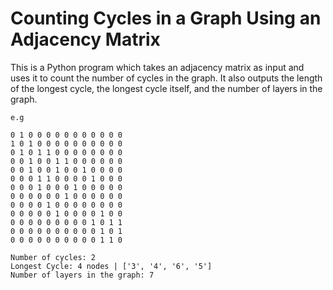 # Counting Cycles in a Graph Using an Adjacency Matrix

This is a Python program which takes an adjacency matrix as input and uses it to count the number of cycles in the graph.
It also outputs the length of the longest cycle, the longest cycle itself, and the number of layers in the graph.

```
e.g

0 1 0 0 0 0 0 0 0 0 0 0 0
1 0 1 0 0 0 0 0 0 0 0 0 0
0 1 0 1 1 0 0 0 0 0 0 0 0
0 0 1 0 0 1 1 0 0 0 0 0 0
0 0 1 0 0 1 0 0 1 0 0 0 0
0 0 0 1 1 0 0 0 0 1 0 0 0
0 0 0 1 0 0 0 1 0 0 0 0 0
0 0 0 0 0 0 1 0 0 0 0 0 0
0 0 0 0 1 0 0 0 0 0 0 0 0
0 0 0 0 0 1 0 0 0 0 1 0 0
0 0 0 0 0 0 0 0 0 1 0 1 1
0 0 0 0 0 0 0 0 0 0 1 0 1
0 0 0 0 0 0 0 0 0 0 1 1 0

Number of cycles: 2
Longest Cycle: 4 nodes | ['3', '4', '6', '5']
Number of layers in the graph: 7
```